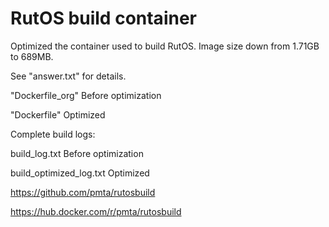 # RutOS build container

Optimized the container used to build RutOS. Image size down from 1.71GB to 689MB.

See "answer.txt" for details.



"Dockerfile_org" Before optimization

"Dockerfile" Optimized 




Complete build logs:

build_log.txt Before optimization

build_optimized_log.txt  Optimized




https://github.com/pmta/rutosbuild

https://hub.docker.com/r/pmta/rutosbuild


